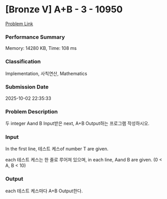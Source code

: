 <!-- Official English translation (US) — human-reviewed -->
<!-- Original: README.md -->
<!-- Translation generated: 2025-10-26 16:46:49 UTC -->

# [Bronze V] A+B - 3 - 10950 

[Problem Link](https://www.acmicpc.net/problem/10950) 

### Performance Summary

Memory: 14280 KB, Time: 108 ms

### Classification

Implementation, 사칙연산, Mathematics

### Submission Date

2025-10-02 22:35:33

### Problem Description

<p>두 integer Aand B Input받은 next, A+B Output하는 프로그램 작성하시오.</p>

### Input 

 <p>In the first line, 테스트 케스of number T are given.</p>

<p>each 테스트 케스는 한 줄로 루어져 있으며, in each line, Aand B are given. (0 < A, B < 10)</p>

### Output 

 <p>each 테스트 케스마다 A+B Output한다.</p>

